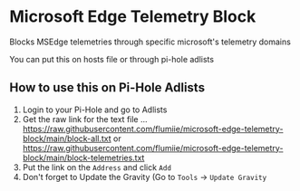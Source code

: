 # Microsoft Edge Telemetry Block

Blocks MSEdge telemetries through specific microsoft's telemetry domains

You can put this on hosts file or through pi-hole adlists

## How to use this on Pi-Hole Adlists

1. Login to your Pi-Hole and go to Adlists
2. Get the raw link for the text file ... https://raw.githubusercontent.com/flumiie/microsoft-edge-telemetry-block/main/block-all.txt or https://raw.githubusercontent.com/flumiie/microsoft-edge-telemetry-block/main/block-telemetries.txt
3. Put the link on the `Address` and click `Add`
4. Don't forget to Update the Gravity (Go to `Tools` -> `Update Gravity`
